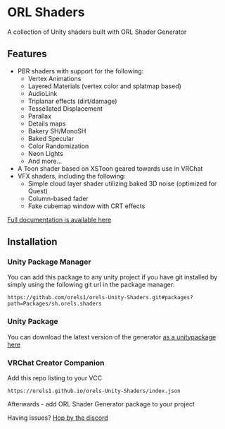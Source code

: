 # ORL Shaders

A collection of Unity shaders built with ORL Shader Generator

## Features

- PBR shaders with support for the following:
  - Vertex Animations
  - Layered Materials (vertex color and splatmap based)
  - AudioLink
  - Triplanar effects (dirt/damage)
  - Tessellated Displacement
  - Parallax
  - Details maps
  - Bakery SH/MonoSH
  - Baked Specular
  - Color Randomization
  - Neon Lights
  - And more...
- A Toon shader based on XSToon geared towards use in VRChat
- VFX shaders, including the following:
  - Simple cloud layer shader utilizing baked 3D noise (optimized for Quest)
  - Column-based fader
  - Fake cubemap window with CRT effects


[Full documentation is available here](https://shaders.orels.sh/)

## Installation

### Unity Package Manager

You can add this package to any unity project if you have git installed by simply using the following git url in the package manager:

```
https://github.com/orels1/orels-Unity-Shaders.git#packages?path=Packages/sh.orels.shaders
```

### Unity Package

You can download the latest version of the generator [as a unitypackage here](https://github.com/orels1/orels-Unity-Shaders/releases)

### VRChat Creator Companion

Add this repo listing to your VCC

```
https://orels1.github.io/orels-Unity-Shaders/index.json
```

Afterwards - add ORL Shader Generator package to your project

Having issues? [Hop by the discord](https://discord.gg/orels1)